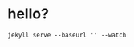 # hello?
`jekyll serve --baseurl '' --watch`

<!-- # jekyll-theme-prologue 
**Demo**: https://chrisbobbe.github.io/jekyll-theme-prologue/ -->

